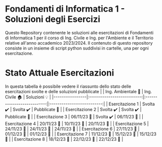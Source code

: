 # Fondamenti di Informatica 1 - Soluzioni degli Esercizi
Questo Repository contenente le soluzioni alle esercitazioni di Fondamenti di Informatica 1 per il corso di Ing. Civile e Ing. per l'Ambiente e il Territorio relative all'anno accademico 2023/2024.
Il contenuto di questo repository consiste in un insieme di script python suddivisi in cartelle, una per ogni esercitazione.

# Stato Attuale Esercitazioni
In questa tabella è possibile vedere il riassunto dello stato delle esercitazioni svolte e delle soluzioni pubblicate
|                 |  Ing. Ambientale :seedling: |     Ing. Civile :house:     |      Soluzioni :bulb:       |
|-----------------|:---------------------------:|:---------------------------:|:---------------------------:|
| Esercitazione 1 |  Svolta :heavy_check_mark:  |  Svolta :heavy_check_mark:  |    Pubblicate :paperclip:   |
| Esercitazione 2 |  Svolta :heavy_check_mark:  |  Svolta :heavy_check_mark:  |    Pubblicate :paperclip:   |
| Esercitazione 3 |  06/11/23 :calendar:  |  Svolta :heavy_check_mark: |    06/11/23 :calendar:   |
| Esercitazione 4 |  20/11/23 :calendar:  |  10/11/23 :calendar:  |    20/11/23 :calendar:   |
| Esercitazione 5 |  24/11/23 :calendar:  |  24/11/23 :calendar:  |    24/11/23 :calendar:   |
| Esercitazione 6 |  27/11/23 :calendar:  |  01/12/23 :calendar:  |    01/12/23 :calendar:   |
| Esercitazione 7 |  11/12/23 :calendar:  |  15/12/23 :calendar:  |    15/12/23 :calendar:   |
| Esercitazione 8 |  18/12/23 :calendar:  |  22/12/23 :calendar:  |    22/12/23 :calendar:   |
